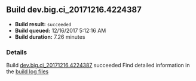 ## Build dev.big.ci_20171216.4224387
- **Build result:** `succeeded`
- **Build queued:** 12/16/2017 5:12:16 AM
- **Build duration:** 7.26 minutes
### Details
Build [dev.big.ci_20171216.4224387](https://winappstudio.visualstudio.com/web/build.aspx?pcguid=a4ef43be-68ce-4195-a619-079b4d9834c2&builduri=vstfs%3a%2f%2f%2fBuild%2fBuild%2f24387) succeeded
Find detailed information in the [build log files](https://uwpctdiags.blob.core.windows.net/buildlogs/dev.big.ci_20171216.4224387_logs.zip)
